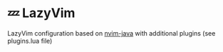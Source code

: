 # 💤 LazyVim

LazyVim configuration based on [nvim-java](https://github.com/nvim-java/nvim-java?tab=readme-ov-file#hammer-how-to-install) with additional plugins (see plugins.lua file)
